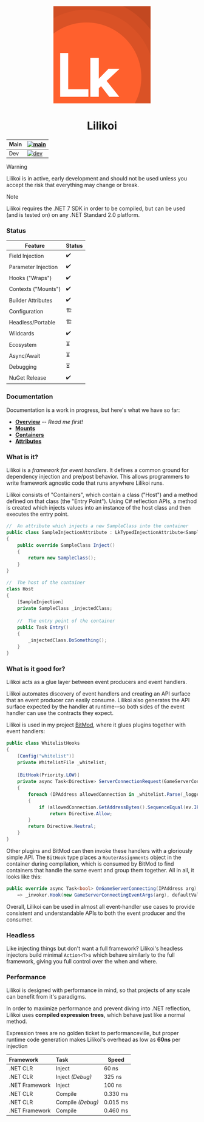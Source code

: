<center>
<img src="https://raw.githubusercontent.com/Mooshua/Lilikoi/main/Assets/LilikoiBox1080.png" width="256">
<h1>Lilikoi</h1>
</center>

| Main | [![main](https://github.com/Mooshua/Lilikoi/actions/workflows/tests.yml/badge.svg?branch=main)](https://github.com/Mooshua/Lilikoi/actions/workflows/tests.yml) |
|------|-----------------------------------------------------------------------------------------------------------------------------------------------------------------|
| Dev  | [![dev](https://github.com/Mooshua/Lilikoi/actions/workflows/tests.yml/badge.svg?branch=dev)](https://github.com/Mooshua/Lilikoi/actions/workflows/tests.yml)   |

> [!WARNING]
> Lilikoi is in active, early development and should not be used unless you accept the
> risk that everything may change or break.

> [!NOTE]
> Lilikoi requires the .NET 7 SDK in order to be compiled, but can be used (and is tested
> on) on any .NET Standard 2.0 platform.

### Status

| Feature             | Status |
|---------------------|--------|
| Field Injection     | ✔️     |
| Parameter Injection | ️️✔️   |
| Hooks ("Wraps")     | ✔️     |
| Contexts ("Mounts") | ✔️     |
| Builder Attributes  | ✔️    |
| Configuration       | 🏗️    |
| Headless/Portable   | 🏗️    |
| Wildcards           | ✔️     |
| Ecosystem           | ⏳      |
| Async/Await         | ⏳      |
| Debugging           | ⏳      |
| NuGet Release       | ✔️    |

### Documentation

Documentation is a work in progress, but here's what we have so far:

- **[Overview](./Docs/overview.md)** -- *Read me first!*
- **[Mounts](./Docs/mounts.md)**
- **[Containers](./Docs/containers.md)**
- **[Attributes](./Docs/attributes.md)**

### What is it?

Lilikoi is a *framework for event handlers*.
It defines a common ground for dependency injection and pre/post behavior.
This allows programmers to write framework agnostic code that runs anywhere Lilikoi runs.

Lilikoi consists of "Containers", which contain a class ("Host") and a method defined on that
class (the "Entry Point").
Using C# reflection APIs, a method is created which injects values into an instance of the host
class and then executes the entry point.

```cs
//  An attribute which injects a new SampleClass into the container
public class SampleInjectionAttribute : LkTypedInjectionAttribute<SampleClass>
{
	public override SampleClass Inject()
	{
		return new SampleClass();
	}
}
```

```cs
//  The host of the container
class Host
{
    [SampleInjection]
    private SampleClass _injectedClass;
  
    //  The entry point of the container
    public Task Entry()
    {
        _injectedClass.DoSomething();
    }
}
```

### What is it good for?

Lilikoi acts as a glue layer between event producers and event handlers.

Lilikoi automates discovery of event handlers and creating an API surface
that an event producer can easily consume. Lilikoi also generates the API surface
expected by the handler at runtime--so both sides of the event handler can use the contracts
they expect.

Lilikoi is used in my project [BitMod](https://github.com/Mooshua/BitMod), where it
glues plugins together with event handlers:

```cs
public class WhitelistHooks
{
	[Config("whitelist")]
	private WhitelistFile _whitelist;

	[BitHook(Priority.LOW)]
	private async Task<Directive> ServerConnectionRequest(GameServerConnectingEventArgs ev)
	{
		foreach (IPAddress allowedConnection in _whitelist.Parse(_logger))
		{
			if (allowedConnection.GetAddressBytes().SequenceEqual(ev.IPAddress.GetAddressBytes()))
			    return Directive.Allow;
		}
		return Directive.Neutral;
	}
}
```

Other plugins and BitMod can then invoke these handlers with a gloriously simple API.
The `BitHook` type places a `RouterAssignments` object in the container during compilation,
which is consumed by BitMod to find containers that handle the same event and group them together.
All in all, it looks like this:

```cs
public override async Task<bool> OnGameServerConnecting(IPAddress arg)
    => _invoker.Hook(new GameServerConnectingEventArgs(arg), defaultValue: false);
```

Overall, Lilikoi can be used in almost all event-handler use cases to provide
consistent and understandable APIs to both the event producer and the consumer.

### Headless

Like injecting things but don't want a full framework?
Lilikoi's headless injectors build minimal `Action<T>`s which behave
similarly to the full framework, giving you full control over the when and where.

### Performance

Lilikoi is designed with performance in mind, so that projects of any scale can benefit from it's
paradigms.

In order to maximize performance and prevent diving into .NET reflection, Lilikoi uses **compiled
expression trees**,
which behave just like a normal method.

Expression trees are no golden ticket to performanceville,
but proper runtime code generation makes Lilikoi's overhead as low as **60ns** per injection

| Framework      | Task              | Speed    |
|:---------------|:------------------|----------|
| .NET CLR       | Inject            | 60 ns    |
| .NET CLR       | Inject *(Debug)*  | 325 ns   |
| .NET Framework | Inject            | 100 ns   |
| .NET CLR       | Compile           | 0.330 ms |
| .NET CLR       | Compile *(Debug)* | 0.015 ms |
| .NET Framework | Compile           | 0.460 ms |
